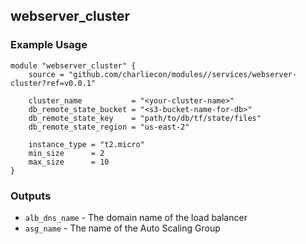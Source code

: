 ## webserver_cluster
### Example Usage

```hcl
module "webserver_cluster" {
    source = "github.com/charliecon/modules//services/webserver-cluster?ref=v0.0.1"

    cluster_name           = "<your-cluster-name>"
    db_remote_state_bucket = "<s3-bucket-name-for-db>"
    db_remote_state_key    = "path/to/db/tf/state/files"
    db_remote_state_region = "us-east-2"

    instance_type = "t2.micro"
    min_size      = 2
    max_size      = 10
}
```

### Outputs
- `alb_dns_name` - The domain name of the load balancer
- `asg_name` - The name of the Auto Scaling Group
